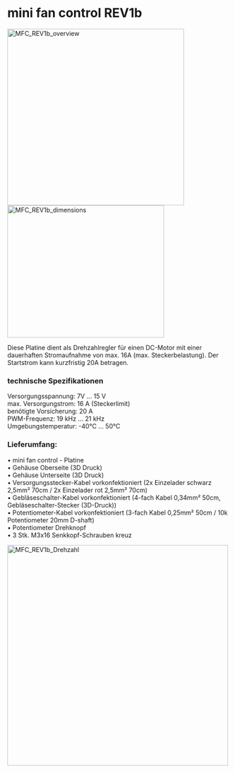 # mini fan control REV1b

<img width="400" height="400" alt="MFC_REV1b_overview" src="https://github.com/user-attachments/assets/fe4e7c6a-65da-42d5-ac3c-d453ac1c43dd" />
<img width="355" height="300" alt="MFC_REV1b_dimensions" src="https://github.com/user-attachments/assets/4f30eae7-aa1e-4ce4-a4a7-f0a8c3bc0b58" />

Diese Platine dient als Drehzahlregler für einen DC-Motor mit einer dauerhaften Stromaufnahme von max. 16A (max. Steckerbelastung). Der Startstrom kann kurzfristig 20A betragen.

### technische Spezifikationen

Versorgungsspannung: 7V ... 15 V  
max. Versorgungstrom: 16 A (Steckerlimit)  
benötigte Vorsicherung: 20 A  
PWM-Frequenz: 19 kHz ... 21 kHz  
Umgebungstemperatur: -40°C ... 50°C  

### Lieferumfang:

• mini fan control - Platine  
• Gehäuse Oberseite	(3D Druck)  
• Gehäuse Unterseite	(3D Druck)  
• Versorgungsstecker-Kabel vorkonfektioniert (2x Einzelader schwarz 2,5mm² 70cm / 2x Einzelader rot 2,5mm² 70cm)  
• Gebläseschalter-Kabel vorkonfektioniert (4-fach Kabel 0,34mm² 50cm, Gebläseschalter-Stecker (3D-Druck))  
• Potentiometer-Kabel vorkonfektioniert (3-fach Kabel 0,25mm² 50cm / 10k Potentiometer 20mm D-shaft)  
• Potentiometer Drehknopf  
• 3 Stk. M3x16 Senkkopf-Schrauben kreuz  

<img width="500" height="500" alt="MFC_REV1b_Drehzahl" src="https://github.com/user-attachments/assets/f49f6c45-e8cd-476c-ba89-ab7b54683a2c" />
